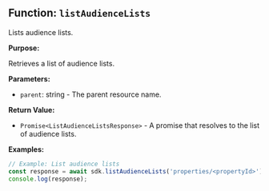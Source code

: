 ## Function: `listAudienceLists`

Lists audience lists.

**Purpose:**

Retrieves a list of audience lists.

**Parameters:**

- `parent`: string - The parent resource name.

**Return Value:**

- `Promise<ListAudienceListsResponse>` - A promise that resolves to the list of audience lists.

**Examples:**

```typescript
// Example: List audience lists
const response = await sdk.listAudienceLists('properties/<propertyId>');
console.log(response);
```